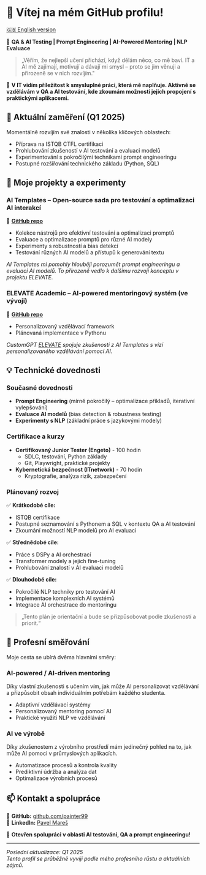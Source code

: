 # 👋 Vítej na mém GitHub profilu!

[🇬🇧 English version](https://github.com/painter99/painter99/blob/main/README.md)

🚀 **QA & AI Testing | Prompt Engineering | AI-Powered Mentoring | NLP Evaluace**

> „Věřím, že nejlepší učení přichází, když dělám něco, co mě baví. IT a AI mě zajímají, motivují a dávají mi smysl – proto se jim věnuji a přirozeně se v nich rozvíjím."

🎯 **V IT vidím příležitost k smysluplné práci, která mě naplňuje. Aktivně se vzdělávám v QA a AI testování, kde zkoumám možnosti jejich propojení s praktickými aplikacemi.**

## 🌟 Aktuální zaměření (Q1 2025)

Momentálně rozvíjím své znalosti v několika klíčových oblastech:
- Příprava na ISTQB CTFL certifikaci
- Prohlubování zkušeností v AI testování a evaluaci modelů
- Experimentování s pokročilými technikami prompt engineeringu
- Postupné rozšiřování technického základu (Python, SQL)

## 🎯 Moje projekty a experimenty

### AI Templates – Open-source sada pro testování a optimalizaci AI interakcí
🔗 **[GitHub repo](https://github.com/painter99/ai-templates)**
- Kolekce nástrojů pro efektivní testování a optimalizaci promptů
- Evaluace a optimalizace promptů pro různé AI modely
- Experimenty s robustností a bias detekcí
- Testování různých AI modelů a přístupů k generování textu

*AI Templates mi pomohly hlouběji porozumět prompt engineeringu a evaluaci AI modelů. To přirozeně vedlo k dalšímu rozvoji konceptu v projektu ELEVATE.*

### ELEVATE Academic – AI-powered mentoringový systém (ve vývoji)
🔗 **[GitHub repo](https://github.com/painter99/ELEVATE-Academic)**
- Personalizovaný vzdělávací framework
- Plánovaná implementace v Pythonu

*CustomGPT [ELEVATE](https://chatgpt.com/g/g-67897b48ea548191849fecba9ac320a2-elevate) spojuje zkušenosti z AI Templates s vizí personalizovaného vzdělávání pomocí AI.*

## 💡 Technické dovednosti

### Současné dovednosti
- **Prompt Engineering** (mírně pokročilý – optimalizace příkladů, iterativní vylepšování)
- **Evaluace AI modelů** (bias detection & robustness testing)
- **Experimenty s NLP** (základní práce s jazykovými modely)

### Certifikace a kurzy
- **Certifikovaný Junior Tester (Engeto)** - 100 hodin
  * SDLC, testování, Python základy
  * Git, Playwright, praktické projekty
- **Kybernetická bezpečnost (ITnetwork)** - 70 hodin
  * Kryptografie, analýza rizik, zabezpečení

### Plánovaný rozvoj

✅ **Krátkodobé cíle:**
- ISTQB certifikace
- Postupné seznamování s Pythonem a SQL v kontextu QA a AI testování
- Zkoumání možností NLP modelů pro AI evaluaci

✅ **Střednědobé cíle:**
- Práce s DSPy a AI orchestrací
- Transformer modely a jejich fine-tuning
- Prohlubování znalostí v AI evaluaci modelů

✅ **Dlouhodobé cíle:**
- Pokročilé NLP techniky pro testování AI
- Implementace komplexních AI systémů
- Integrace AI orchestrace do mentoringu

> „Tento plán je orientační a bude se přizpůsobovat podle zkušeností a priorit.“

## 🎯 Profesní směřování

Moje cesta se ubírá dvěma hlavními směry:

### AI-powered / AI-driven mentoring
Díky vlastní zkušenosti s učením vím, jak může AI personalizovat vzdělávání a přizpůsobit obsah individuálním potřebám každého studenta.
- Adaptivní vzdělávací systémy
- Personalizovaný mentoring pomocí AI
- Praktické využití NLP ve vzdělávání

### AI ve výrobě
Díky zkušenostem z výrobního prostředí mám jedinečný pohled na to, jak může AI pomoci v průmyslových aplikacích.
- Automatizace procesů a kontrola kvality
- Prediktivní údržba a analýza dat
- Optimalizace výrobních procesů

## 📫 Kontakt a spolupráce

🔗 **GitHub:** [github.com/painter99](https://github.com/painter99)  
🔗 **LinkedIn:** [Pavel Mareš](https://linkedin.com/in/pavel-mares-p99)

💬 **Otevřen spolupráci v oblasti AI testování, QA a prompt engineeringu!**

---

*Poslední aktualizace: Q1 2025  
Tento profil se průběžně vyvíjí podle mého profesního růstu a aktuálních zájmů.*
